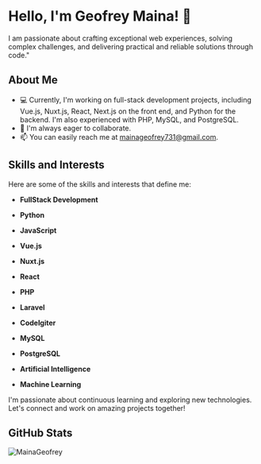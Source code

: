 # Hello, I'm Geofrey Maina! 👋

I am passionate about crafting exceptional web experiences, solving complex challenges, and delivering practical and reliable solutions through code."

## About Me

- 💻 Currently, I'm working on full-stack development projects, including Vue.js, Nuxt.js, React, Next.js on the front end, and Python for the backend. I'm also experienced with PHP, MySQL, and PostgreSQL.
- 💼 I'm always eager to collaborate.
- 📫 You can easily reach me at [mainageofrey731@gmail.com](mailto:mainageofrey731@gmail.com).

## Skills and Interests

Here are some of the skills and interests that define me:

- **FullStack Development**
- **Python**
- **JavaScript**
- **Vue.js**
- **Nuxt.js**
- **React**
- **PHP**
- **Laravel**
- **CodeIgiter**
- **MySQL**
- **PostgreSQL**

- **Artificial Intelligence**
- **Machine Learning**

I'm passionate about continuous learning and exploring new technologies. Let's connect and work on amazing projects together!

## GitHub Stats

<img align="left" src="https://github-readme-streak-stats.herokuapp.com/?user=MainaGeofrey&theme=algolia&show_icons=true&count_private=true" alt="MainaGeofrey" />

<!-- Add devicons stylesheet -->
<link rel="stylesheet" href="https://cdn.jsdelivr.net/gh/devicons/devicon@v2.15.1/devicon.min.css">


